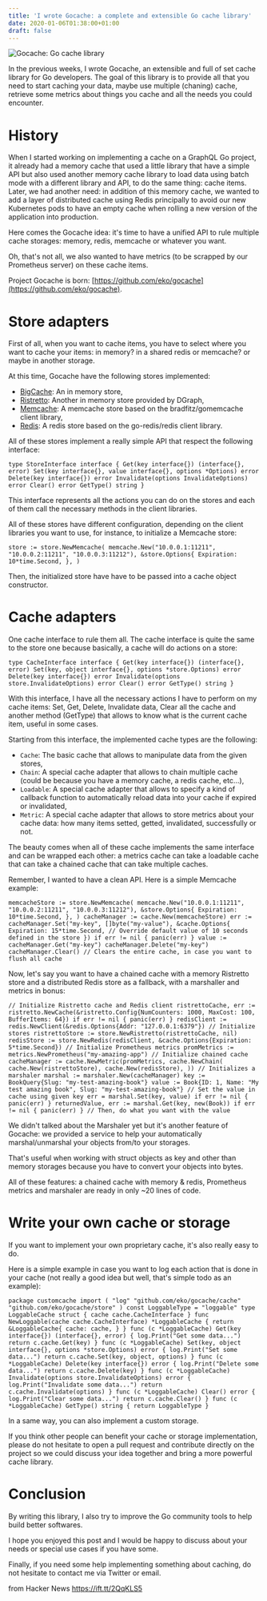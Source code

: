 ```yaml
---
title: 'I wrote Gocache: a complete and extensible Go cache library'
date: 2020-01-06T01:38:00+01:00
draft: false
---
```


![Gocache: Go cache library](https://vincent.composieux.fr/img/blog/gocache-high-load.jpg)

In the previous weeks, I wrote Gocache, an extensible and full of set cache library for Go developers. The goal of this library is to provide all that you need to start caching your data, maybe use multiple (chaning) cache, retrieve some metrics about things you cache and all the needs you could encounter.

History
=======

When I started working on implementing a cache on a GraphQL Go project, it already had a memory cache that used a little library that have a simple API but also used another memory cache library to load data using batch mode with a different library and API, to do the same thing: cache items. Later, we had another need: in addition of this memory cache, we wanted to add a layer of distributed cache using Redis principally to avoid our new Kubernetes pods to have an empty cache when rolling a new version of the application into production.

Here comes the Gocache idea: it's time to have a unified API to rule multiple cache storages: memory, redis, memcache or whatever you want.

Oh, that's not all, we also wanted to have metrics (to be scrapped by our Prometheus server) on these cache items.

Project Gocache is born: [https://github.com/eko/gocache](https://github.com/eko/gocache).

Store adapters
==============

First of all, when you want to cache items, you have to select where you want to cache your items: in memory? in a shared redis or memcache? or maybe in another storage.

At this time, Gocache have the following stores implemented:

*   [BigCache](https://github.com/allegro/bigcache): An in memory store,
*   [Ristretto](https://github.com/dgraph-io/ristretto): Another in memory store provided by DGraph,
*   [Memcache](https://github.com/bradfitz/gomemcache): A memcache store based on the bradfitz/gomemcache client library,
*   [Redis](https://github.com/go-redis/redis): A redis store based on the go-redis/redis client library.

All of these stores implement a really simple API that respect the following interface:

```
type StoreInterface interface { Get(key interface{}) (interface{}, error) Set(key interface{}, value interface{}, options *Options) error Delete(key interface{}) error Invalidate(options InvalidateOptions) error Clear() error GetType() string } 
```

This interface represents all the actions you can do on the stores and each of them call the necessary methods in the client libraries.

All of these stores have different configuration, depending on the client libraries you want to use, for instance, to initialize a Memcache store:

```
store := store.NewMemcache( memcache.New("10.0.0.1:11211", "10.0.0.2:11211", "10.0.0.3:11212"), &store.Options{ Expiration: 10*time.Second, }, ) 
```

Then, the initialized store have have to be passed into a cache object constructor.

Cache adapters
==============

One cache interface to rule them all. The cache interface is quite the same to the store one because basically, a cache will do actions on a store:

```
type CacheInterface interface { Get(key interface{}) (interface{}, error) Set(key, object interface{}, options *store.Options) error Delete(key interface{}) error Invalidate(options store.InvalidateOptions) error Clear() error GetType() string } 
```

With this interface, I have all the necessary actions I have to perform on my cache items: Set, Get, Delete, Invalidate data, Clear all the cache and another method (GetType) that allows to know what is the current cache item, useful in some cases.

Starting from this interface, the implemented cache types are the following:

*   `Cache`: The basic cache that allows to manipulate data from the given stores,
*   `Chain`: A special cache adapter that allows to chain multiple cache (could be because you have a memory cache, a redis cache, etc…),
*   `Loadable`: A special cache adapter that allows to specify a kind of callback function to automatically reload data into your cache if expired or invalidated,
*   `Metric`: A special cache adapter that allows to store metrics about your cache data: how many items setted, getted, invalidated, successfully or not.

The beauty comes when all of these cache implements the same interface and can be wrapped each other: a metrics cache can take a loadable cache that can take a chained cache that can take multiple caches.

Remember, I wanted to have a clean API. Here is a simple Memcache example:

```
memcacheStore := store.NewMemcache( memcache.New("10.0.0.1:11211", "10.0.0.2:11211", "10.0.0.3:11212"), &store.Options{ Expiration: 10*time.Second, }, ) cacheManager := cache.New(memcacheStore) err := cacheManager.Set("my-key", []byte("my-value"), &cache.Options{ Expiration: 15*time.Second, // Override default value of 10 seconds defined in the store }) if err != nil { panic(err) } value := cacheManager.Get("my-key") cacheManager.Delete("my-key") cacheManager.Clear() // Clears the entire cache, in case you want to flush all cache 
```

Now, let's say you want to have a chained cache with a memory Ristretto store and a distributed Redis store as a fallback, with a marshaller and metrics in bonus:

```
// Initialize Ristretto cache and Redis client ristrettoCache, err := ristretto.NewCache(&ristretto.Config{NumCounters: 1000, MaxCost: 100, BufferItems: 64}) if err != nil { panic(err) } redisClient := redis.NewClient(&redis.Options{Addr: "127.0.0.1:6379"}) // Initialize stores ristrettoStore := store.NewRistretto(ristrettoCache, nil) redisStore := store.NewRedis(redisClient, &cache.Options{Expiration: 5*time.Second}) // Initialize Prometheus metrics promMetrics := metrics.NewPrometheus("my-amazing-app") // Initialize chained cache cacheManager := cache.NewMetric(promMetrics, cache.NewChain( cache.New(ristrettoStore), cache.New(redisStore), )) // Initializes a marshaler marshal := marshaler.New(cacheManager) key := BookQuery{Slug: "my-test-amazing-book"} value := Book{ID: 1, Name: "My test amazing book", Slug: "my-test-amazing-book"} // Set the value in cache using given key err = marshal.Set(key, value) if err != nil { panic(err) } returnedValue, err := marshal.Get(key, new(Book)) if err != nil { panic(err) } // Then, do what you want with the value 
```

We didn't talked about the Marshaler yet but it's another feature of Gocache: we provided a service to help your automatically marshal/unmarshal your objects from/to your storages.

That's useful when working with struct objects as key and other than memory storages because you have to convert your objects into bytes.

All of these features: a chained cache with memory & redis, Prometheus metrics and marshaler are ready in only ~20 lines of code.

Write your own cache or storage
===============================

If you want to implement your own proprietary cache, it's also really easy to do.

Here is a simple example in case you want to log each action that is done in your cache (not really a good idea but well, that's simple todo as an example):

```
package customcache import ( "log" "github.com/eko/gocache/cache" "github.com/eko/gocache/store" ) const LoggableType = "loggable" type LoggableCache struct { cache cache.CacheInterface } func NewLoggable(cache cache.CacheInterface) *LoggableCache { return &LoggableCache{ cache: cache, } } func (c *LoggableCache) Get(key interface{}) (interface{}, error) { log.Print("Get some data...") return c.cache.Get(key) } func (c *LoggableCache) Set(key, object interface{}, options *store.Options) error { log.Print("Set some data...") return c.cache.Set(key, object, options) } func (c *LoggableCache) Delete(key interface{}) error { log.Print("Delete some data...") return c.cache.Delete(key) } func (c *LoggableCache) Invalidate(options store.InvalidateOptions) error { log.Print("Invalidate some data...") return c.cache.Invalidate(options) } func (c *LoggableCache) Clear() error { log.Print("Clear some data...") return c.cache.Clear() } func (c *LoggableCache) GetType() string { return LoggableType } 
```

In a same way, you can also implement a custom storage.

If you think other people can benefit your cache or storage implementation, please do not hesitate to open a pull request and contribute directly on the project so we could discuss your idea together and bring a more powerful cache library.

Conclusion
==========

By writing this library, I also try to improve the Go community tools to help build better softwares.

I hope you enjoyed this post and I would be happy to discuss about your needs or special use cases if you have some.

Finally, if you need some help implementing something about caching, do not hesitate to contact me via Twitter or email.

  
  
from Hacker News https://ift.tt/2QqKLS5